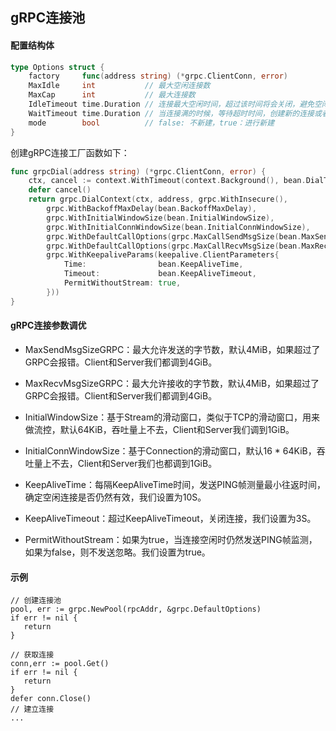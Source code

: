 ## gRPC连接池

#### 配置结构体
``` go
type Options struct {
	factory     func(address string) (*grpc.ClientConn, error)
	MaxIdle     int           // 最大空闲连接数
	MaxCap      int           // 最大连接数
	IdleTimeout time.Duration // 连接最大空闲时间，超过该时间将会关闭，避免空闲时连接EOF
	WaitTimeout time.Duration // 当连接满的时候，等待超时时间，创建新的连接或者返回错误
	mode        bool          // false: 不新建，true：进行新建
}
```
创建gRPC连接工厂函数如下：
``` go
func grpcDial(address string) (*grpc.ClientConn, error) {
	ctx, cancel := context.WithTimeout(context.Background(), bean.DialTimeout)
	defer cancel()
	return grpc.DialContext(ctx, address, grpc.WithInsecure(),
		grpc.WithBackoffMaxDelay(bean.BackoffMaxDelay),
		grpc.WithInitialWindowSize(bean.InitialWindowSize),
		grpc.WithInitialConnWindowSize(bean.InitialConnWindowSize),
		grpc.WithDefaultCallOptions(grpc.MaxCallSendMsgSize(bean.MaxSendMsgSize)),
		grpc.WithDefaultCallOptions(grpc.MaxCallRecvMsgSize(bean.MaxRecvMsgSize)),
		grpc.WithKeepaliveParams(keepalive.ClientParameters{
			Time:                bean.KeepAliveTime,
			Timeout:             bean.KeepAliveTimeout,
			PermitWithoutStream: true,
		}))
}
```
#### gRPC连接参数调优

+ MaxSendMsgSizeGRPC：最大允许发送的字节数，默认4MiB，如果超过了GRPC会报错。Client和Server我们都调到4GiB。

+ MaxRecvMsgSizeGRPC：最大允许接收的字节数，默认4MiB，如果超过了GRPC会报错。Client和Server我们都调到4GiB。

+ InitialWindowSize：基于Stream的滑动窗口，类似于TCP的滑动窗口，用来做流控，默认64KiB，吞吐量上不去，Client和Server我们调到1GiB。

+ InitialConnWindowSize：基于Connection的滑动窗口，默认16 * 64KiB，吞吐量上不去，Client和Server我们也都调到1GiB。

+ KeepAliveTime：每隔KeepAliveTime时间，发送PING帧测量最小往返时间，确定空闲连接是否仍然有效，我们设置为10S。

+ KeepAliveTimeout：超过KeepAliveTimeout，关闭连接，我们设置为3S。

+ PermitWithoutStream：如果为true，当连接空闲时仍然发送PING帧监测，如果为false，则不发送忽略。我们设置为true。

#### 示例
```
// 创建连接池
pool, err := grpc.NewPool(rpcAddr, &grpc.DefaultOptions)
if err != nil {
   return
}

// 获取连接
conn,err := pool.Get()
if err != nil {
   return
}
defer conn.Close()
// 建立连接
...

```
